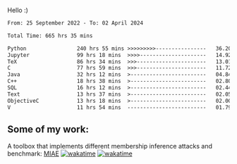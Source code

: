 Hello :)


<!--START_SECTION:waka-->

```txt
From: 25 September 2022 - To: 02 April 2024

Total Time: 665 hrs 35 mins

Python                240 hrs 55 mins >>>>>>>>>----------------   36.20 %
Jupyter               99 hrs 18 mins  >>>>---------------------   14.92 %
TeX                   86 hrs 34 mins  >>>----------------------   13.01 %
C                     77 hrs 59 mins  >>>----------------------   11.72 %
Java                  32 hrs 12 mins  >------------------------   04.84 %
C++                   18 hrs 38 mins  >------------------------   02.80 %
SQL                   16 hrs 12 mins  >------------------------   02.44 %
Text                  13 hrs 37 mins  >------------------------   02.05 %
ObjectiveC            13 hrs 18 mins  >------------------------   02.00 %
V                     11 hrs 54 mins  -------------------------   01.79 %
```

<!--END_SECTION:waka-->

## Some of my work: 

A toolbox that implements different membership inference attacks and benchmark: [MIAE](https://github.com/RPI-DSPlab) [![wakatime](https://wakatime.com/badge/user/18ac89f5-baf8-49e6-a5ee-d9272435ce3a/project/3e6541fd-578f-4d9d-9080-f2a42b2d10e1.svg)](https://wakatime.com/badge/user/18ac89f5-baf8-49e6-a5ee-d9272435ce3a/project/3e6541fd-578f-4d9d-9080-f2a42b2d10e1) [![wakatime](https://wakatime.com/badge/user/18ac89f5-baf8-49e6-a5ee-d9272435ce3a/project/5d5826e9-c6d6-4d86-8b00-0d1608c5f167.svg)](https://wakatime.com/badge/user/18ac89f5-baf8-49e6-a5ee-d9272435ce3a/project/5d5826e9-c6d6-4d86-8b00-0d1608c5f167)
